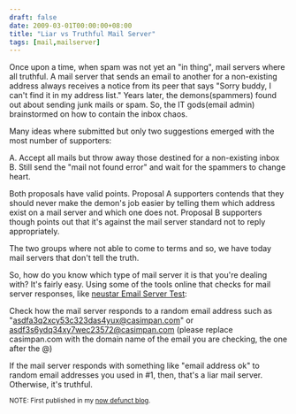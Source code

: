 ```yaml
--- 
draft: false
date: 2009-03-01T00:00:00+08:00
title: "Liar vs Truthful Mail Server"
tags: [mail,mailserver]
---
```


Once upon a time, when spam was not yet an "in thing", mail servers where all truthful. A mail server that sends an email to another for a non-existing address always receives a notice from its peer that says "Sorry buddy, I can't find it in my address list." Years later, the demons(spammers) found out about sending junk mails or spam. So, the IT gods(email admin) brainstormed on how to contain the inbox chaos.

Many ideas where submitted but only two suggestions emerged with the most number of supporters:

A. Accept all mails but throw away those destined for a non-existing inbox
B. Still send the "mail not found error" and wait for the spammers to change heart.

Both proposals have valid points. Proposal A supporters contends that they should never make the demon's job easier by telling them which address exist on a mail server and which one does not. Proposal B supporters though points out that it's against the mail server standard not to reply appropriately.

The two groups where not able to come to terms and so, we have today mail servers that don't tell the truth.

So, how do you know which type of mail server it is that you're dealing with? It's fairly easy.
Using some of the tools online that checks for mail server responses, like [neustar Email Server Test](https://www.ultratools.com/tools/emailTest): 

Check how the mail server responds to a random email address such as "asdfa3q2xcy53c323das4yux@casimpan.com" or asdf3s6ydq34xy7wec23572@casimpan.com (please replace casimpan.com with the domain name of the email you are checking, the one after the @)

If the mail server responds with something like "email address ok" to random email addresses you used in #1, then, that's a liar mail server. Otherwise, it's truthful.

<small>NOTE: First published in my [now defunct blog](https://web.archive.org/web/20100927055819/http://www.buggedtech.com:80/).</small>
